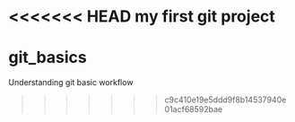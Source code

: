 <<<<<<< HEAD
my first git project
=======
# git_basics
Understanding git basic workflow
>>>>>>> c9c410e19e5ddd9f8b14537940e01acf68592bae
